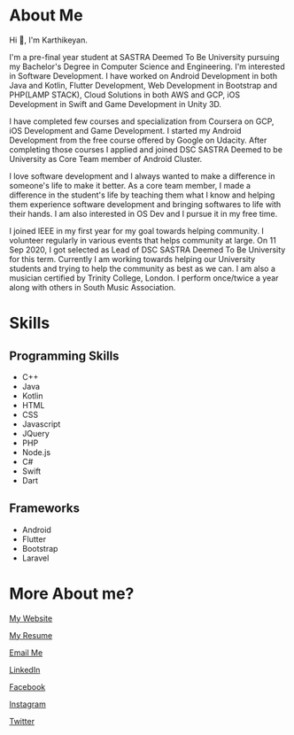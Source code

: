 # About Me

Hi 👋, I'm Karthikeyan.

I'm a pre-final year student at SASTRA Deemed To Be University pursuing my Bachelor's Degree in Computer Science and Engineering. I'm interested in Software Development. I have worked on Android Development in both Java and Kotlin, Flutter Development, Web Development in Bootstrap and PHP(LAMP STACK), Cloud Solutions in both AWS and GCP, iOS Development in Swift and Game Development in Unity 3D.

I have completed few courses and specialization from Coursera on GCP, iOS Development and Game Development. I started my Android Development from the free course offered by Google on Udacity. After completing those courses I applied and joined DSC SASTRA Deemed to be University as Core Team member of Android Cluster.

I love software development and I always wanted to make a difference in someone's life to make it better. As a core team member, I made a difference in the student's life by teaching them what I know and helping them experience software development and bringing softwares to life with their hands. I am also interested in OS Dev and I pursue it in my free time.

I joined IEEE in my first year for my goal towards helping community. I volunteer regularly in various events that helps community at large. On 11 Sep 2020, I got selected as Lead of DSC SASTRA Deemed To Be University for this term. Currently I am working towards helping our University students and trying to help the community as best as we can. I am also a musician certified by Trinity College, London. I perform once/twice a year along with others in South Music Association.

# Skills

## Programming Skills
- C++
- Java
- Kotlin
- HTML
- CSS
- Javascript
- JQuery
- PHP
- Node.js
- C#
- Swift
- Dart

## Frameworks
- Android
- Flutter
- Bootstrap
- Laravel

# More About me?
[My Website](https://karthikeyan2000.github.io)

[My Resume](https://github.com/karthikeyan2000/karthikeyan2000/tree/main)

[Email Me](mailto:karthikeyan.k2000@gmail.com)

[LinkedIn](https://www.linkedin.com/in/karthikeyank2000/)

[Facebook](https://www.facebook.com/karthikeyank2000/)

[Instagram](https://www.instagram.com/karthikeyan.k2000/)

[Twitter](https://twitter.com/karthi_2000)
